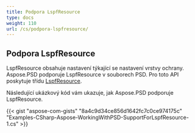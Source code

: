 ```yaml
---
title: Podpora LspfResource
type: docs
weight: 110
url: /cs/podpora-lspfresource/
---
```


## **Podpora LspfResource**
LspfResource obsahuje nastavení týkající se nastavení vrstvy ochrany. Aspose.PSD podporuje LspfResource v souborech PSD. Pro toto API poskytuje třídu [LspfResource](https://reference.aspose.com/net/psd/aspose.psd.fileformats.psd.layers.layerresources/lspfresource).

Následující ukázkový kód vám ukazuje, jak Aspose.PSD podporuje LspfResource.

{{< gist "aspose-com-gists" "8a4c9d34ce856d1642fc7c0ce974175c" "Examples-CSharp-Aspose-WorkingWithPSD-SupportForLspfResource-1.cs" >}}
